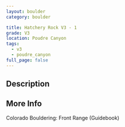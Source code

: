 ```yaml
---
layout: boulder
category: boulder

title: Hatchery Rock V3 - 1
grade: V3
location: Poudre Canyon
tags:
  - v3
  - poudre_canyon
full_page: false
---
```


## Description


## More Info
Colorado Bouldering: Front Range (Guidebook)
